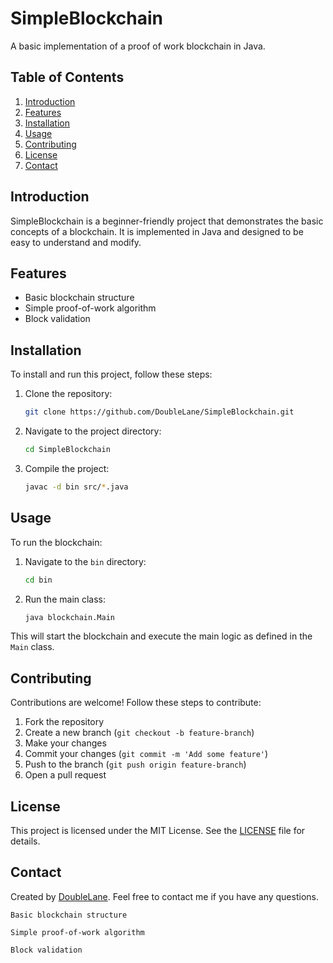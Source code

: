 # SimpleBlockchain

A basic implementation of a proof of work blockchain in Java.

## Table of Contents
1. [Introduction](#introduction)
2. [Features](#features)
3. [Installation](#installation)
4. [Usage](#usage)
5. [Contributing](#contributing)
6. [License](#license)
7. [Contact](#contact)

## Introduction

SimpleBlockchain is a beginner-friendly project that demonstrates the basic concepts of a blockchain. It is implemented in Java and designed to be easy to understand and modify.

## Features

- Basic blockchain structure
- Simple proof-of-work algorithm
- Block validation

## Installation

To install and run this project, follow these steps:

1. Clone the repository:
    ```bash
    git clone https://github.com/DoubleLane/SimpleBlockchain.git
    ```
2. Navigate to the project directory:
    ```bash
    cd SimpleBlockchain
    ```
3. Compile the project:
    ```bash
    javac -d bin src/*.java
    ```

## Usage

To run the blockchain:

1. Navigate to the `bin` directory:
    ```bash
    cd bin
    ```
2. Run the main class:
    ```bash
    java blockchain.Main
    ```

This will start the blockchain and execute the main logic as defined in the `Main` class.

## Contributing

Contributions are welcome! Follow these steps to contribute:

1. Fork the repository
2. Create a new branch (`git checkout -b feature-branch`)
3. Make your changes
4. Commit your changes (`git commit -m 'Add some feature'`)
5. Push to the branch (`git push origin feature-branch`)
6. Open a pull request

## License

This project is licensed under the MIT License. See the [LICENSE](LICENSE) file for details.

## Contact

Created by [DoubleLane](https://github.com/DoubleLane). Feel free to contact me if you have any questions.


 `Basic blockchain structure`

`Simple proof-of-work algorithm`

`Block validation`
